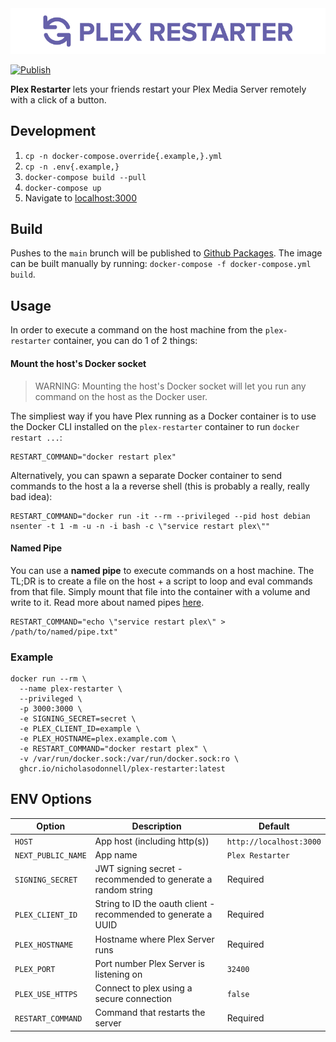 <center>
  <img src="assets/banner.png" />
</center>

[![Publish](https://github.com/nicholasodonnell/plex-restarter/actions/workflows/publish.yml/badge.svg?branch=main)](https://github.com/nicholasodonnell/plex-restarter/actions/workflows/publish.yml)

**Plex Restarter** lets your friends restart your Plex Media Server remotely with a click of a button.

## Development

1. `cp -n docker-compose.override{.example,}.yml`
2. `cp -n .env{.example,}`
3. `docker-compose build --pull`
4. `docker-compose up`
5. Navigate to [localhost:3000](http://localhost:3000)

## Build

Pushes to the `main` brunch will be published to [Github Packages](https://github.com/nicholasodonnell/plex-restarter/pkgs/container/plex-restarter). The image can be built manually by running: `docker-compose -f docker-compose.yml build`.

## Usage

In order to execute a command on the host machine from the `plex-restarter` container, you can do 1 of 2 things:

#### Mount the host's Docker socket

> WARNING: Mounting the host's Docker socket will let you run any command on the host as the Docker user.

The simpliest way if you have Plex running as a Docker container is to use the Docker CLI installed on the `plex-restarter` container to run `docker restart ...`:

```console
RESTART_COMMAND="docker restart plex"
```

Alternatively, you can spawn a separate Docker container to send commands to the host a la a reverse shell (this is probably a really, really bad idea):

```console
RESTART_COMMAND="docker run -it --rm --privileged --pid host debian nsenter -t 1 -m -u -n -i bash -c \"service restart plex\""
```

#### Named Pipe

You can use a **named pipe** to execute commands on a host machine. The TL;DR is to create a file on the host + a script to loop and eval commands from that file. Simply mount that file into the container with a volume and write to it. Read more about named pipes [here](https://codeutility.org/how-to-run-shell-script-on-host-from-docker-container-stack-overflow/).

```console
RESTART_COMMAND="echo \"service restart plex\" > /path/to/named/pipe.txt"
```

### Example

```console
docker run --rm \
  --name plex-restarter \
  --privileged \
  -p 3000:3000 \
  -e SIGNING_SECRET=secret \
  -e PLEX_CLIENT_ID=example \
  -e PLEX_HOSTNAME=plex.example.com \
  -e RESTART_COMMAND="docker restart plex" \
  -v /var/run/docker.sock:/var/run/docker.sock:ro \
  ghcr.io/nicholasodonnell/plex-restarter:latest
```

## ENV Options

| Option             | Description                                                    | Default                 |
| ------------------ | -------------------------------------------------------------- | ----------------------- |
| `HOST`             | App host (including http(s))                                   | `http://localhost:3000` |
| `NEXT_PUBLIC_NAME` | App name                                                       | `Plex Restarter`        |
| `SIGNING_SECRET`   | JWT signing secret - recommended to generate a random string   | Required                |
| `PLEX_CLIENT_ID`   | String to ID the oauth client - recommended to generate a UUID | Required                |
| `PLEX_HOSTNAME`    | Hostname where Plex Server runs                                | Required                |
| `PLEX_PORT`        | Port number Plex Server is listening on                        | `32400`                 |
| `PLEX_USE_HTTPS`   | Connect to plex using a secure connection                      | `false`                 |
| `RESTART_COMMAND`  | Command that restarts the server                               | Required                |
